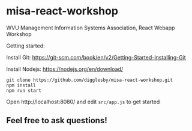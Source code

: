 # misa-react-workshop
WVU Management Information Systems Association, React Webapp Workshop

Getting started:

Install Git:
https://git-scm.com/book/en/v2/Getting-Started-Installing-Git

Install Nodejs:
https://nodejs.org/en/download/

```
git clone https://github.com/digglesby/misa-react-workshop.git
npm install
npm run start
```

Open http://localhost:8080/
and edit `src/app.js` to get started

## Feel free to ask questions!
